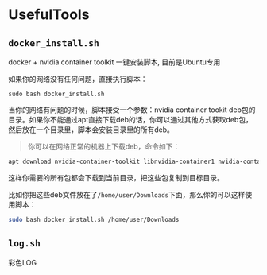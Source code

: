 # UsefulTools
## `docker_install.sh`
docker + nvidia container toolkit 一键安装脚本, 目前是Ubuntu专用

如果你的网络没有任何问题，直接执行脚本：
```
sudo bash docker_install.sh
```

当你的网络有问题的时候，脚本接受一个参数：nvidia container tookit deb包的目录。如果你不能通过apt直接下载deb的话，你可以通过其他方式获取deb包，然后放在一个目录里，脚本会安装目录里的所有deb。

> 你可以在网络正常的机器上下载deb，命令如下：
```bash
apt download nvidia-container-toolkit libnvidia-container1 nvidia-container-toolkit-base libnvidia-container-tools
```
这样你需要的所有包都会下载到当前目录，把这些包复制到目标目录。

比如你把这些deb文件放在了`/home/user/Downloads`下面，那么你的可以这样使用脚本：
```bash
sudo bash docker_install.sh /home/user/Downloads
```

## `log.sh`
彩色LOG
